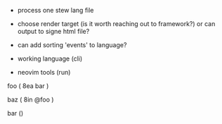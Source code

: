 - process one stew lang file
- choose render target (is it worth reaching out to framework?) or can output to signe html file?


- can add sorting 'events' to language?
- working language (cli)
- neovim tools (run)

foo (
  8ea bar
)

baz (
  8in @foo
)

bar ()

